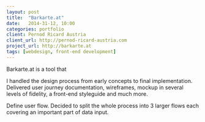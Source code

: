 ```yaml
---
layout: post
title:  "Barkarte.at"
date:   2014-31-12, 10:00
categories: portfolio
client: Pernod Ricard Austria
client_url: http://pernod-ricard-austria.com
project_url: http://barkarte.at
tags: [webdesign, front-end development]
---
```


Barkarte.at is a tool that

I handled the design process from early concepts to final implementation. Delivered user journey documentation, wireframes, mockup in several levels of fidelity, a front-end styleguide and much more.

Define user flow. Decided to split the whole process into 3 larger flows each covering an important part of data input.

